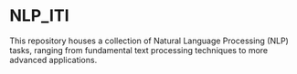 # NLP_ITI
This repository houses a collection of Natural Language Processing (NLP) tasks, ranging from fundamental text processing techniques to more advanced applications. 
